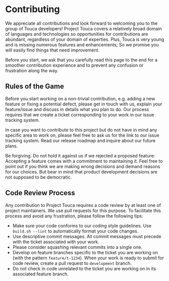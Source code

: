# Contributing

We appreciate all contributions and look forward to welcoming you to the
group of Touca developers!
Project Touca covers a relatively broad domain of languages and technologies
so opportunities for contributions are abundant, regardless of your domain of
experties. Plus, Touca is very young and is missing numerous features and
enhancements; So we promise you will easily find things that need improvement.

Before you start, we ask that you carefully read this page to the end for a
smoother contribution experience and to prevent any confusion or frustration
along the way.

## Rules of the Game

Before you start working on a non-trivial contribution, e.g. adding a new
feature or fixing a potential defect, please get in touch with us, explain
your feature/issue and discuss in details what you plan to do.
Our process requires that we create a ticket corresponding to your work in
our issue tracking system.

In case you want to contribute to this project but do not have in mind any
specific area to work on, please feel free to ask us for the link to our
issue tracking system. Read our release roadmap and inquire about our future
plans.

Be forgiving. Do not hold it against us if we rejected a proposed feature:
Accepting a feature comes with a commitment to maintaining it.
Feel free to point out if you think we are making wrong decisions and demand
reasons for our choices. But bear in mind that product development decisions
are not supposed to be democratic.

## Code Review Process

Any contribution to Project Touca requires a code review by at least one
of project maintainers. We use pull requests for this purpose.
To facilitate this process and avoid any frustration, please follow the
following tips:

*   Make sure your code conforms to our coding style guidelines.
    Use `build.sh --lint` to automatically format your code changes.
*   Use descriptive commit messages. All commit messages must precede with the
    ticket associated with your work.
*   Please consider squashing relevant commits into a single one.
*   Develop on feature branches specific to the ticket you are working on
    (with the pattern `feature/t-1234`). When your work is ready to submit
    for code review, create a pull request to `development` branch.
*   Do not check in code unrelated to the ticket you are working on in its
    associated feature branch.
